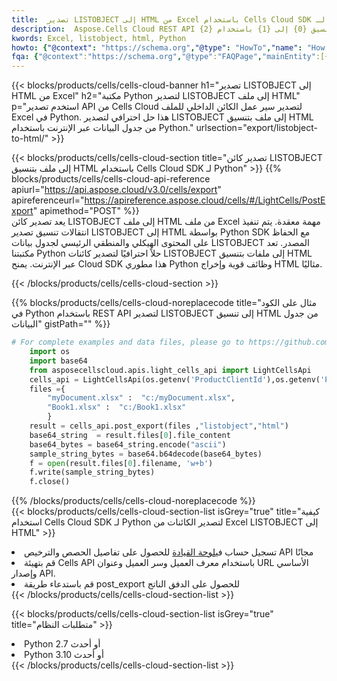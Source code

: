 ```yaml
---
title:  تصدير LISTOBJECT إلى HTML من Excel باستخدام Cells Cloud SDK لـ Python
description:  Aspose.Cells Cloud REST API يدعم تصدير الملفات بتنسيق {0} إلى {1} باستخدام {2}.
kwords: Excel, listobject, html, Python
howto: {"@context": "https://schema.org","@type": "HowTo","name": "How to use Cells Cloud SDK for Python to export objects from Excel LISTOBJECT to HTML","description": "How to use Cells Cloud SDK for Python to export objects from Excel LISTOBJECT to HTML","image": {"@type": "ImageObject"},"url": "/python/export/listobject-to-html/","step": [{ "@type": "HowToStep","name": "How to use Cells Cloud SDK for Python to export objects from Excel LISTOBJECT to HTML step 1", "image": {"@type": "ImageObject",},"url": "/python/export/listobject-to-html/","text": "Register an account at <a href='https://dashboard.aspose.cloud/'>Dashboard</a> to get free API quota & authorization details",},{ "@type": "HowToStep","name": "How to use Cells Cloud SDK for Python to export objects from Excel LISTOBJECT to HTML step 1", "image": {"@type": "ImageObject",},"url": "/python/export/listobject-to-html/","text": "Initialize the Cells API with your Client ID, Client Secret, Base URL, and API version.",},{ "@type": "HowToStep","name": "How to use Cells Cloud SDK for Python to export objects from Excel LISTOBJECT to HTML step 1", "image": {"@type": "ImageObject",},"url": "/python/export/listobject-to-html/","text": "Call post_export method to get the resultant stream",}, ],"supply": {"@type": "HowToSupply","name": "document"},"tool": [{"@type": "HowToTool","name": "PyCharm, Visual Studio Code, Sublime, Eclipse"},{"@type": "HowToTool","name": "Aspose Cells"}],"totalTime": "PT6M"}
fqa: {"@context":"https://schema.org","@type":"FAQPage","mainEntity":[{"@type":"Question","name":"What file formats can excel or its internal elements be converted into?","acceptedAnswer":{"@type":"Answer","text":"We support a variety of output file formats, including XLSX, Excel, xls , PDF, CSV, HTML, Markdown, XML, PNG, JPG, TIFF, Json, TXT and many more.<br/><ol><li>Install .NET SDK and add the reference (import the library) to your .NET project.</li><li>Open the source file in C# using REST API.</li><li>Load the content or the excel file itself to be exported to other formats.</li><li>Call the PostExport() method, passing the output filename with the required extension.</li><li>Get the build results as a single file.</li></ol>"}},{"@type":"Question","name":"What is the maximum file size supported by this .NET library?","acceptedAnswer":{"@type":"Answer","text":"There are no file size limits for format conversions using .NET library."}}]}
---
```

{{< blocks/products/cells/cells-cloud-banner h1="تصدير LISTOBJECT إلى HTML من Excel" h2="مكتبة Python لتصدير LISTOBJECT إلى ملف HTML" p="استخدم تصدير API من Cells Cloud لتصدير سير عمل الكائن الداخلي للملف Excel في Python. هذا حل احترافي لتصدير LISTOBJECT إلى ملف بتنسيق HTML من جدول البيانات عبر الإنترنت باستخدام Python." urlsection="export/listobject-to-html/" >}}

{{< blocks/products/cells/cells-cloud-section title="تصدير كائن LISTOBJECT إلى ملف بتنسيق HTML باستخدام Cells Cloud SDK لـ Python" >}}
{{% blocks/products/cells/cells-cloud-api-reference apiurl="https://api.aspose.cloud/v3.0/cells/export" apireferenceurl="https://apireference.aspose.cloud/cells/#/LightCells/PostExport" apimethod="POST" %}}
<br/>
يعد تصدير كائن LISTOBJECT إلى ملف HTML من ملف Excel مهمة معقدة. يتم تنفيذ انتقالات تنسيق تصدير LISTOBJECT إلى HTML بواسطة Python SDK مع الحفاظ على المحتوى الهيكلي والمنطقي الرئيسي لجدول بيانات LISTOBJECT المصدر. تعد مكتبتنا Python حلاً احترافيًا لتصدير كائنات LISTOBJECT إلى ملفات بتنسيق HTML عبر الإنترنت. يمنح Cloud SDK هذا مطوري Python وظائف قوية وإخراج HTML مثاليًا.

{{< /blocks/products/cells/cells-cloud-section >}}

{{% blocks/products/cells/cells-cloud-noreplacecode title="مثال على الكود في Python باستخدام REST API لتصدير LISTOBJECT إلى تنسيق HTML من جدول البيانات" gistPath="" %}}
  
```python
# For complete examples and data files, please go to https://github.com/aspose-cells-cloud/aspose-cells-cloud-python/
    import os
    import base64
    from asposecellscloud.apis.light_cells_api import LightCellsApi
    cells_api = LightCellsApi(os.getenv('ProductClientId'),os.getenv('ProductClientSecret'))
    files ={ 
        "myDocument.xlsx" :  "c:/myDocument.xlsx",
        "Book1.xlsx" :  "c:/Book1.xlsx" 
        }
    result = cells_api.post_export(files ,"listobject","html")
    base64_string  = result.files[0].file_content
    base64_bytes = base64_string.encode("ascii")
    sample_string_bytes = base64.b64decode(base64_bytes)
    f = open(result.files[0].filename, 'w+b')
    f.write(sample_string_bytes)
    f.close()    
```
   
{{% /blocks/products/cells/cells-cloud-noreplacecode %}}
<br/>
{{< blocks/products/cells/cells-cloud-section-list isGrey="true" title="كيفية استخدام Cells Cloud SDK لـ Python لتصدير الكائنات من Excel LISTOBJECT إلى HTML" >}}
<li> تسجيل حساب في<a href="https://dashboard.aspose.cloud/">لوحة القيادة</a> للحصول على تفاصيل الحصص والترخيص API مجانًا</li>
<li>قم بتهيئة Cells API باستخدام معرف العميل وسر العميل وعنوان URL الأساسي وإصدار API.</li>
<li>قم باستدعاء طريقة post_export للحصول على الدفق الناتج</li>
{{< /blocks/products/cells/cells-cloud-section-list >}}

{{< blocks/products/cells/cells-cloud-section-list isGrey="true" title="متطلبات النظام" >}}
<li>Python 2.7 أو أحدث</li>
<li>Python 3.10 أو أحدث</li>
{{< /blocks/products/cells/cells-cloud-section-list >}}
